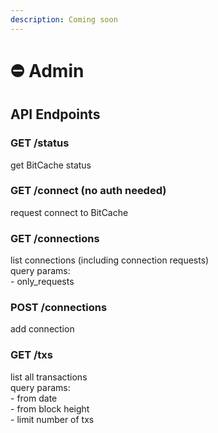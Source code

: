 ```yaml
---
description: Coming soon
---
```


# ⛔ Admin

## API Endpoints



### GET /status

get BitCache status

### GET /connect (no auth needed)

request connect to BitCache

### GET /connections

list connections (including connection requests)\
query params:\
\- only\_requests

### POST /connections

add connection

### GET /txs

list all transactions\
query params:\
\- from date\
\- from block height\
\- limit number of txs
